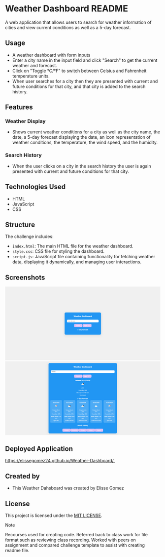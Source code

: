 # Weather Dashboard README 

A web application that allows users to search for weather information of cities and view current conditions as well as a 5-day forecast.

## Usage 
- A weather dashboard with form inputs
- Enter a city name in the input field and click "Search" to get the current weather and forecast.
- Click on "Toggle °C/°F" to switch between Celsius and Fahrenheit temperature units.
- When user searches for a city then they are presented with current and future conditions for that city, and that city is added to the search history.

## Features 

### Weather Display
- Shows current weather conditions for a city as well as the city name, the date, a 5-day forecast displaying the date, an icon representation of weather conditions, the temperature, the wind speed, and the humidity. 

### Search History
- When the user clicks on a city in the search history the user is again presented with current and future conditions for that city.

## Technologies Used
- HTML
- JavaScript
- CSS

## Structure
The challenge includes:
- `index.html`: The main HTML file for the weather dashboard.
- `style.css`: CSS file for styling the dashboard.
- `script.js`: JavaScript file containing functionality for fetching weather data, displaying it dynamically, and managing user interactions.

## Screenshots
![alt text](<Weather Dashboard 1.png>)
![alt text](<Weather Dashboard 2.png>)

## Deployed Application 
https://elissegomez24.github.io/Weather-Dashboard/ 

## Created by 
- This Weather Dahsboard was created by Elisse Gomez 

## License
This project is licensed under the [MIT LICENSE](LICENSE). 

> [!NOTE]  
> Recourses used for creating code. Referred back to class work for file format such as reviewing class recording. Worked with peers on assignment and compared challenge template to assist with creating readme file. 
